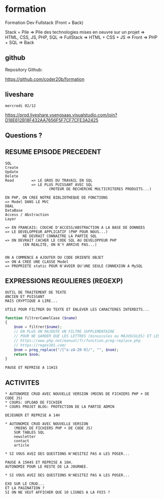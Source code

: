 # formation

Formation Dev Fullstack (Front + Back)

Stack = Pile
=> Pile des technologies mises en oeuvre sur un projet
=> HTML, CSS, JS, PHP, SQL  => FullStack
=> HTML + CSS + JS          => Front
=> PHP + SQL                => Back

## github

Repository Github:

https://github.com/coder20b/formation

## liveshare

    mercredi 02/12

https://prod.liveshare.vsengsaas.visualstudio.com/join?D18E612B18F432AA7656F5F7CF7CFE3A2425

## Questions ?

## RESUME EPISODE PRECEDENT


    SQL
    Create
    Update
    Delete
    Read        => LE GROS DU TRAVAIL EN SQL
                => LE PLUS PUISSANT AVEC SQL
                        (MOTEUR DE RECHERCHE MULTICRITERES PRODUITS...)

    EN PHP, ON CREE NOTRE BIBLIOTHEQUE DE FONCTIONS
    => Model DANS LE MVC
    DBAL
    DataBase
    Access / Abstraction
    Layer

    => EN FRANCAIS: COUCHE D'ACCESS/ABSTRACTION A LA BASE DE DONNEES
    => LE DEVELOPPEUR APPLICATIF (PHP POUR NOUS...)
            NE DEVRAIT CONNAITRE LA PARTIE SQL
    => ON DEVRAIT CACHER LE CODE SQL AU DEVELOPPEUR PHP
            (EN REALITE, ON N'Y ARRIVE PAS...)


    ON A COMMENCE A AJOUTER DU CODE ORIENTE OBJET
    => ON A CREE UNE CLASSE Model
    => PROPRIETE static POUR N'AVOIR QU'UNE SEULE CONNEXION A MySQL


## EXPRESSIONS REGULIERES (REGEXP)

    OUTIL DE TRAITEMENT DE TEXTE
    ANCIEN ET PUISSANT
    MAIS CRYPTIQUE A LIRE...

    UTILE POUR FILTRER DU TEXTE ET ENLEVER LES CARACTERES INTERDITS...

```php
function filtrerCamelCase ($name)
{
    $nom = filtrer($name);
    // EN PLUS ON RAJOUTE UN FILTRE SUPPLEMENTAIRE
    // POUR NE GARDER QUE LES LETTRES (minuscules ou MAJUSCULES) ET LES CHIFFRES
    // https://www.php.net/manual/fr/function.preg-replace.php
    // https://regex101.com/
    $nom = preg_replace("/[^a-zA-Z0-9]/", "", $nom);
    return $nom;
}

```

    PAUSE ET REPRISE A 11H15

## ACTIVITES

    * AUTONOMIE CRUD AVEC NOUVELLE VERSION (MOINS DE FICHIERS PHP + DE CODE JS)
    * COURS: UPLOAD DE FICHIER
    * COURS PROJET BLOG: PROTECTION DE LA PARTIE ADMIN

    DEJEUNER ET REPRISE A 14H

    * AUTONOMIE CRUD AVEC NOUVELLE VERSION 
        (MOINS DE FICHIERS PHP + DE CODE JS)
        SUR TABLES SQL
        newsletter
        contact
        article

    * SI VOUS AVEZ DES QUESTIONS N'HESITEZ PAS A LES POSER...

    PAUSE A 15H45 ET REPRISE A 16H.
    AUTONOMIE POUR LE RESTE DE LA JOURNEE.

    * SI VOUS AVEZ DES QUESTIONS N'HESITEZ PAS A LES POSER...

    EXO SUR LE CRUD...
    ET LA PAGINATION ?
    SI ON NE VEUT AFFICHER QUE 10 LIGNES A LA FOIS ?

    















